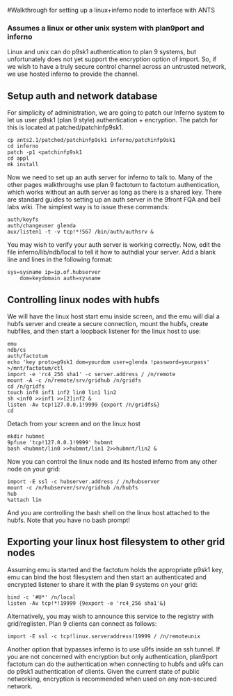 #Walkthrough for setting up a linux+inferno node to interface with ANTS
### Assumes a linux or other unix system with plan9port and inferno

Linux and unix can do p9sk1 authentication to plan 9 systems, but unfortunately does not yet support the encryption option of import. So, if we wish to have a truly secure control channel across an untrusted network, we use hosted inferno to provide the channel.

## Setup auth and network database

For simplicity of administration, we are going to patch our Inferno system to let us user p9sk1 (plan 9 style) authentication + encryption. The patch for this is located at patched/patchinfp9sk1. 

	cp ants2.1/patched/patchinfp9sk1 inferno/patchinfp9sk1
	cd inferno
	patch -p1 <patchinfp9sk1
	cd appl
	mk install

Now we need to set up an auth server for inferno to talk to. Many of the other pages walkthroughs use plan 9 factotum to factotum authentication, which works without an auth server as long as there is a shared key. There are standard guides to setting up an auth server in the 9front FQA and bell labs wiki. The simplest way is to issue these commands:

	auth/keyfs
	auth/changeuser glenda
	aux/listen1 -t -v tcp!*!567 /bin/auth/authsrv &

You may wish to verify your auth server is working correctly. Now, edit the file inferno/lib/ndb/local to tell it how to authdial your server. Add a blank line and lines in the following format:
	
	sys=sysname ip=ip.of.hubserver
		dom=keydomain auth=sysname

## Controlling linux nodes with hubfs

We will have the linux host start emu inside screen, and the emu will dial a hubfs server and create a secure connection, mount the hubfs, create hubfiles, and then start a loopback listener for the linux host to use:

	emu
	ndb/cs
	auth/factotum
	echo 'key proto=p9sk1 dom=yourdom user=glenda !password=yourpass' >/mnt/factotum/ctl
	import -e 'rc4_256 sha1' -c server.address / /n/remote
	mount -A -c /n/remote/srv/gridhub /n/gridfs
	cd /n/gridfs
	touch inf0 inf1 inf2 lin0 lin1 lin2
	sh <inf0 >>inf1 >>[2]inf2 &
	listen -Av tcp!127.0.0.1!9999 {export /n/gridfs&}
	cd

Detach from your screen and on the linux host

	mkdir hubmnt
	9pfuse 'tcp!127.0.0.1!9999' hubmnt
	bash <hubmnt/lin0 >>hubmnt/lin1 2>>hubmnt/lin2 &

Now you can control the linux node and its hosted inferno from any other node on your grid:

	import -E ssl -c hubserver.address / /n/hubserver
	mount -c /n/hubserver/srv/gridhub /n/hubfs
	hub
	%attach lin

And you are controlling the bash shell on the linux host attached to the hubfs. Note that you have no bash prompt!

## Exporting your linux host filesystem to other grid nodes

Assuming emu is started and the factotum holds the appropriate p9sk1 key, emu can bind the host filesystem and then start an authenticated and encrypted listener to share it with the plan 9 systems on your grid:

	bind -c '#U*' /n/local
	listen -Av tcp!*!19999 {9export -e 'rc4_256 sha1'&}

Alternatively, you may wish to announce this service to the registry with grid/reglisten. Plan 9 clients can connect as follows:

	import -E ssl -c tcp!linux.serveraddress!19999 / /n/remoteunix

Another option that bypasses inferno is to use u9fs inside an ssh tunnel. If you are not concerned with encryption but only authentication, plan9port factotum can do the authentication when connecting to hubfs and u9fs can do p9sk1 authentication of clients. Given the current state of public networking, encryption is recommended when used on any non-secured network. 
